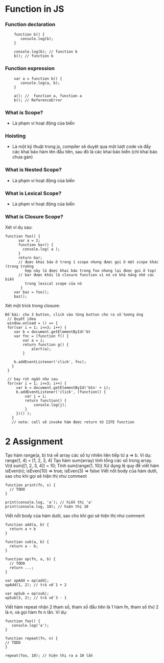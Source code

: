 # Function in JS

### Function declaration
```
    function b() {
       console.log(b);
    }

    console.log(b); // function b
    b(); // function b
```
### Function expression
```
    var a = function b() {
       console.log(a, b);
    }

    a(); //  function a, function a
    b(); // ReferenceError
```
### What is Scope?
- Là phạm vi hoạt động của biến
### Hoisting
- Là một kỹ thuật trong js, compiler sẽ duyệt qua một lượt code và đầy các
khai báo hàm lên đầu tiên, sau đó là các khai báo biến (chỉ khai báo chưa gán)
### What is Nested Scope?
- Là phạm vi hoạt động của biến
### What is Lexical Scope?
- Là phạm vi hoạt động của biến
### What is Closure Scope?
   Xét ví dụ sau:
   ```
   function foo() {
         var a = 2;
         function bar() {
           console.log( a );
         }
         return bar;
         // được khai báo ở trong 1 scope nhưng được gọi ở một scope khác (trong trường
            hợp này là được khai báo trong foo nhưng lại được gọi ở top)
         // bar được khỏi là closure function vì nó có khả năng nhớ các biến
            trong lexical scope của nó
          }
       var baz = foo();
       baz();
   ```
   Xét một trick trong closure:
   ```
   Đề bài: cho 3 button, click vào từng button cho ra số tương ứng
    // Quyết idea
    window.onload = () => {
    for(var i = 1; i<=3; i++) {
       var b = document.getElementById('bt
       var fnc = (function f() {
           var a = i;
           return function g() {
               alert(a);
           }

       b.addEventListener('click', fnc);
      }
    }

    // hay rút ngắn như sau
    for(var i = 1; i<=3; i++) {
        var b = document.getElementById('btn' + i);
        b.addEventListener('click', (function() {
            var j = i;
            return function() {
                console.log(j);
            }
        })() );
      }
      // note: call sẽ invoke hàm được return từ IIFE function
   ```


# 2 Assignment
Tạo hàm range(a, b) trả về array các số tự nhiên liên tiếp từ a => b. Ví dụ: range(1, 4) = [1, 2, 3, 4]
Tạo hàm sum(array) tính tổng các số trong array. V/d sum([1, 2, 3, 4]) = 10;
Tính sum(range(1, 10))
Xử dụng lệ quy để viết hàm isEven(n); isEven(10) => true; isEven(3) => false
Viết nốt body của hàm dưới, sao cho khi gọi sẽ hiện thị như comment
```
function print(fn, s) {
  // TODO
}

print(console.log, 'a'); // hiển thị 'a'
print(console.log, 10); // hiện thị 10
```
Viết nốt body của hàm dưới, sao cho khi gọi sẽ hiện thị như comment
```
function add(a, b) {
  return a + b
}

function sub(a, b) {
  return a - b;
}

function op(fn, a, b) {
  // TODO
  return ...;
}

var opAdd = op(add);
opAdd(1, 2); // trả về 1 + 2

var opSub = op(sub);
opSub(3, 2); // trả về 3 - 1
```

Viết hàm repeat nhận 2 tham số, tham số đầu tiên là 1 hàm fn, tham số thứ 2 là n, và gọi hàm fn n lần. Ví dụ:
```
function foo() {
   console.log('a');
}

function repeat(fn, n) {
// TODO
}

repeat(foo, 10); // hiện thị ra a 10 lần
```